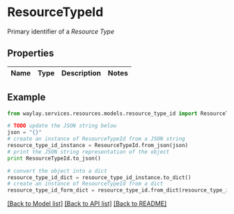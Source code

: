 # ResourceTypeId

Primary identifier of a _Resource Type_

## Properties

Name | Type | Description | Notes
------------ | ------------- | ------------- | -------------

## Example

```python
from waylay.services.resources.models.resource_type_id import ResourceTypeId

# TODO update the JSON string below
json = "{}"
# create an instance of ResourceTypeId from a JSON string
resource_type_id_instance = ResourceTypeId.from_json(json)
# print the JSON string representation of the object
print ResourceTypeId.to_json()

# convert the object into a dict
resource_type_id_dict = resource_type_id_instance.to_dict()
# create an instance of ResourceTypeId from a dict
resource_type_id_form_dict = resource_type_id.from_dict(resource_type_id_dict)
```
[[Back to Model list]](../README.md#documentation-for-models) [[Back to API list]](../README.md#documentation-for-api-endpoints) [[Back to README]](../README.md)


